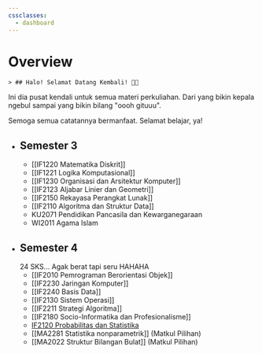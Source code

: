 ```yaml
---
cssclasses:
  - dashboard
---
```

# Overview
`> ## Halo! Selamat Datang Kembali! 👋🧠` 

Ini dia pusat kendali untuk semua materi perkuliahan. Dari yang bikin kepala ngebul sampai yang bikin bilang "oooh gituuu".

Semoga semua catatannya bermanfaat. Selamat belajar, ya!
- ## Semester 3
	- [[IF1220 Matematika Diskrit]]
	- [[IF1221 Logika Komputasional]]
	- [[IF1230 Organisasi dan Arsitektur Komputer]]
	- [[IF2123 Aljabar Linier dan Geometri]]
	- [[IF2150 Rekayasa Perangkat Lunak]]
	- [[IF2110 Algoritma dan Struktur Data]]
	- KU2071 Pendidikan Pancasila dan Kewarganegaraan
	- WI2011 Agama Islam
- ## Semester 4
	24 SKS... Agak berat tapi seru HAHAHA
	- [[IF2010 Pemrograman Berorientasi Objek]]
	- [[IF2230 Jaringan Komputer]]
	- [[IF2240 Basis Data]]
	- [[IF2130 Sistem Operasi]]
	- [[IF2211 Strategi Algoritma]]
	- [[IF2180 Socio-Informatika dan Profesionalisme]]
	- [IF2120 Probabilitas dan Statistika](https://docs.google.com/document/d/1uR4lov6_xJD3Y3KUFWzIyfjVmrOXL0W0PwzFZwtc4zU/edit?usp=sharing)
	- [[MA2281 Statistika nonparametrik]] (Matkul Pilihan)
	- [[MA2022 Struktur Bilangan Bulat]] (Matkul Pilihan)